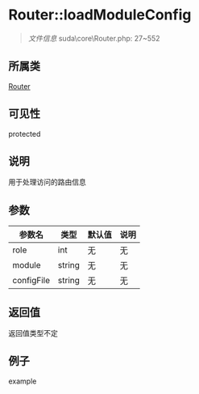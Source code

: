 # Router::loadModuleConfig

> *文件信息* suda\core\Router.php: 27~552
## 所属类 

[Router](../Router.md)

## 可见性

  protected  
## 说明

用于处理访问的路由信息

## 参数

| 参数名 | 类型 | 默认值 | 说明 |
|--------|-----|-------|-------|
| role |  int | 无 | 无 |
| module |  string | 无 | 无 |
| configFile |  string | 无 | 无 |

## 返回值
返回值类型不定

## 例子

example